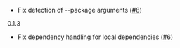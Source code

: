 - Fix detection of --package arguments ([#8](https://github.com/phil-opp/cargo-post/pull/8))

0.1.3

- Fix dependency handling for local dependencies ([#6](https://github.com/phil-opp/cargo-post/pull/6))
